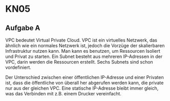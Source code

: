 # KN05

## Aufgabe A

VPC bedeutet Virtual Private Cloud. VPC ist ein virtuelles Netzwerk, das ähnlich wie ein normales Netzwerk ist, jedoch die Vorzüge der skalierbaren Infrastruktur nutzen kann. Man kann es benutzen, um Ressourcen Isoliert und Privat zu starten. Ein Subnet besteht aus mehreren IP-Adressen in der VPC, darin werden die Ressourcen erstellt. Sechs Subnets sind schon vordefiniert.

Der Unterschied zwischen einer öffentlichen IP-Adresse und einer Privaten ist, dass die öffentliche von überall her abgerufen werden kann, die private nur aus der gleichen VPC. Eine statische IP-Adresse bleibt immer gleich, was das Verbinden mit z.B. einem Drucker vereinfacht.
